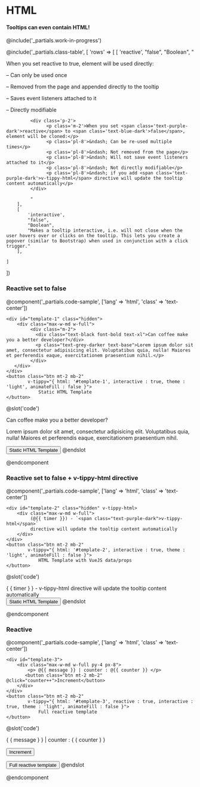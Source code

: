 # HTML
#### Tooltips can even contain HTML!

@include('_partials.work-in-progress')


@include('_partials.class-table', [
    'rows' => 
    [ 
        [ 
            'reactive', 
            "false",
            "Boolean",
            "<div class='p-2 border-b border-grey-lighter'>
                 <p class='m-2'>When you set <span class='text-purple-dark'>reactive</span> to <span class='text-blue-dark'>true</span>, element will be used directly:</p>
                 <p class='pl-8'>&ndash; Can only be used once</p>
                 <p class='pl-8'>&ndash; Removed from the page and appended directly to the tooltip</p>
                 <p class='pl-8'>&ndash; Saves event listeners attached to it</p>
                 <p class='pl-8'>&ndash; Directly modifiable</p>
             </div>
             
             <div class='p-2'>
                   <p class='m-2'>When you set <span class='text-purple-dark'>reactive</span> to <span class='text-blue-dark'>false</span>, element will be cloned:</p>
                   <p class='pl-8'>&ndash; Can be re-used multiple times</p>
                   <p class='pl-8'>&ndash; Not removed from the page</p>
                   <p class='pl-8'>&ndash; Will not save event listeners attached to it</p>
                   <p class='pl-8'>&ndash; Not directly modifiable</p>
                   <p class='pl-8'>&ndash; if you add <span class='text-purple-dark'>v-tippy-html</span> directive will update the tooltip content automatically</p>
             </div>
         
             " 
        ], 
        [ 
            'interactive', 
            "false",
            "Boolean",
            "Makes a tooltip interactive, i.e. will not close when the user hovers over or clicks on the tooltip. This lets you create a popover (similar to Bootstrap) when used in conjunction with a click trigger." 
        ], 
        
    ] 
])

<h3>Reactive set to false</h3>

@component('_partials.code-sample', ['lang' => 'html', 'class' => 'text-center']) 

    <div id="template-1" class="hidden">
        <div class="max-w-md w-full">
             <div class="m-2">
               <div class="text-black font-bold text-xl">Can coffee make you a better developer?</div>
               <p class="text-grey-darker text-base">Lorem ipsum dolor sit amet, consectetur adipisicing elit. Voluptatibus quia, nulla! Maiores et perferendis eaque, exercitationem praesentium nihil.</p>
             </div>
       </div>
    </div>
    <button class="btn mt-2 mb-2"
            v-tippy="{ html: '#template-1', interactive : true, theme : 'light', animateFill : false }">
                Static HTML Template
    </button>

@slot('code')

<div id="template-1" class="hidden">
    <div class="max-w-md w-full">
        <div class="m-2">
            <div class="text-black font-bold text-xl">
                Can coffee make you a better developer?
            </div>
            <p class="text-grey-darker text-base">
                Lorem ipsum dolor sit amet, consectetur adipisicing elit. 
                Voluptatibus quia, nulla! Maiores et perferendis eaque,
                exercitationem praesentium nihil.
            </p>
        </div>
    </div>
</div>    

<button v-tippy="{ html: '#template-1', interactive : true, theme : 'light' }">
    Static HTML Template
</button>
@endslot 

@endcomponent

<h3>Reactive set to false + <span class="text-purple-dark">v-tippy-html</span> directive</h3>  

@component('_partials.code-sample', ['lang' => 'html', 'class' => 'text-center']) 

    <div id="template-2" class="hidden" v-tippy-html>
        <div class="max-w-md w-full">
             (@{{ timer }}) - `<span class="text-purple-dark">v-tippy-html</span>` 
             directive will update the tooltip content automatically
        </div>
    </div>
    <button class="btn mt-2 mb-2"
            v-tippy="{ html: '#template-2', interactive : true, theme : 'light', animateFill : false }">
                HTML Template with VueJS data/props
    </button>

@slot('code')

<div id="template-2" class="hidden" v-tippy-html>
        <div class="max-w-md w-full">
            { { timer } }  - <span class="text-purple-dark">v-tippy-html</span> 
            directive will update the tooltip content automatically
        </div>
</div>    

<button v-tippy="{ html: '#template-2', interactive : true, theme : 'light' }">
    Static HTML Template
</button>
@endslot 

@endcomponent

<h3>Reactive</h3>  
@component('_partials.code-sample', ['lang' => 'html', 'class' => 'text-center']) 

    <div id="template-3">
        <div class="max-w-md w-full py-4 px-8">
            <p> @{{ message }} | counter : @{{ counter }} </p>  
           <button class="btn mt-2 mb-2" @click="counter++">Increment</button>
        </div>
    </div>
    <button class="btn mt-2 mb-2"
            v-tippy="{ html: '#template-3', reactive : true, interactive : true, theme : 'light', animateFill : false }">
                Full reactive template
    </button>

@slot('code')

<div id="template-3">
    <div class="max-w-md w-full py-4 px-8">
        <p> { { message } } | counter : { { counter } } </p>  
       <button class="btn mt-2 mb-2" @click="counter++">Increment</button>
    </div>
</div>

<button v-tippy="{ html: '#template-3', reactive : true,
        interactive : true, theme : 'light', animateFill : false }">
    Full reactive template
</button>
@endslot 

@endcomponent